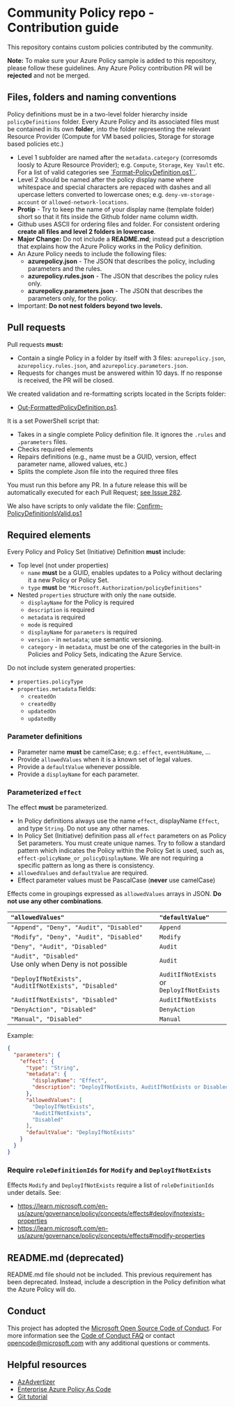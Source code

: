 # Community Policy repo - Contribution guide

This repository contains custom policies contributed by the community.

**Note:** To make sure your Azure Policy sample is added to this repository, please follow these guidelines. Any Azure Policy contribution PR will be **rejected** and not be merged.

## Files, folders and naming conventions

Policy definitions must be in a two-level folder hierarchy inside `policyDefinitions` folder. Every Azure Policy and its associated files must be contained in its own **folder**, into the folder representing the relevant Resource Provider (Compute for VM based policies, Storage for storage based policies etc.)

- Level 1 subfolder are named after the `metadata.category` (corresomds loosly to Azure Resource Provider); e.g. `Compute`, `Storage`, `Key Vault` etc. For a list of valid categories see [`Format-PolicyDefinition.ps1``](Scripts/Format-PolicyDefinition.ps1).
- Level 2 should be named after the policy display name where whitespace and special characters are repaced with dashes and all upercase letters converted to lowercase ones; e.g. `deny-vm-storage-account` or `allowed-network-locations`.
- **Protip** - Try to keep the name of your display name (template folder) short so that it fits inside the Github folder name column width.
- Github uses ASCII for ordering files and folder. For consistent ordering **create all files and level 2 folders in lowercase**.
- **Major Change:** Do not include a **README.md**; instead put a description that explains how the Azure Policy works in the Policy definition.
- An Azure Policy needs to include the following files:
  - **azurepolicy.json** - The JSON that describes the policy, including parameters and the rules.
  - **azurepolicy.rules.json** - The JSON that describes the policy rules only.
  - **azurepolicy.parameters.json** - The JSON that describes the parameters only, for the policy.
- Important: **Do not nest folders beyond two levels.**

## Pull requests

Pull requests **must:**

- Contain a single Policy in a folder by itself with 3 files: `azurepolicy.json`, `azurepolicy.rules.json`, and `azurepolicy.parameters.json`.
- Requests for changes must be answered within 10 days. If no response is received, the PR will be closed.

We created validation and re-formatting scripts located in the Scripts folder:

- [Out-FormattedPolicyDefinition.ps1](Scripts/Out-FormattedPolicyDefinition.ps1).

It is a set PowerShell script that:

- Takes in a single complete Policy definition file. It ignores the `.rules` and `.parameters` files.
- Checks required elements
- Repairs definitions (e.g., name must be a GUID, version, effect parameter name, allowed values, etc.)
- Splits the complete Json file into the required three files

You must run this before any PR. In a future release this will be automatically executed for each Pull Request; [see Issue 282](https://github.com/Azure/Community-Policy/issues/282).

We also have scripts to only validate the file: [Confirm-PolicyDefinitionIsValid.ps1](Scripts/Confirm-PolicyDefinitionIsValid.ps1)


## Required elements

Every Policy and Policy Set (Initiative) Definition **must** include:

- Top level (not under properties)
  - `name` **must** be a GUID, enables updates to a Policy without declaring it a new Policy or Policy Set.
  - `type` **must** be `"Microsoft.Authorization/policyDefinitions"`
- Nested `properties` structure with only the `name` outside.
  - `displayName` for the Policy is required
  - `description` is required
  - `metadata` is required
  - `mode` is required
  - `displayName` for `parameters` is required
  - `version` - in `metadata`; use semantic versioning.
  - `category` - in `metadata`, must be one of the categories in the built-in Policies and Policy Sets, indicating the Azure Service.

Do not include system generated properties:

- `properties.policyType`
- `properties.metadata` fields:
  - `createdOn`
  - `createdBy`
  - `updatedOn`
  - `updatedBy`

### Parameter definitions

- Parameter name **must** be camelCase; e.g.: `effect`, `eventHubName`, ...
- Provide `allowedValues` when it is a known set of legal values.
- Provide a `defaultValue` whenever possible.
- Provide a `displayName` for each parameter.

### Parameterized `effect`

The effect **must** be parameterized.

- In Policy definitions always use the name `effect`, displayName `Effect`, and type `String`. Do not use any other names.
- In Policy Set (Initiative) definition pass all `effect` parameters on as Policy Set parameters. You must create unique names. Try to follow a standard pattern which indicates the Policy within the Policy Set is used, such as, `effect-policyName_or_policyDisplayName`. We are not requiring a specific pattern as long as there is consistency.
- `allowedValues` and `defaultValue` are required.
- Effect parameter values must be PascalCase (**never** use camelCase)

Effects come in groupings expressed as `allowedValues` arrays in JSON. **Do not use any other combinations**.

| `"allowedValues"`                                                        | `"defaultValue"`                                |
| :----------------------------------------------------------------------- | :---------------------------------------------- |
| `"Append", "Deny", "Audit", "Disabled"`                                  | `Append`                                        |
| `"Modify", "Deny", "Audit", "Disabled"`                                  | `Modify`                                        |
| `"Deny", "Audit", "Disabled"`                                            | `Audit`                                         |
| `"Audit", "Disabled"` <br/> Use only when Deny is not possible           | `Audit`                                         |
| `"DeployIfNotExists", "AuditIfNotExists", "Disabled"`                    | `AuditIfNotExists` or <br/> `DeployIfNotExists` |
| `"AuditIfNotExists", "Disabled"`                                         | `AuditIfNotExists`                              |
| `"DenyAction", "Disabled"`                                               | `DenyAction`                                    |
| `"Manual", "Disabled"`                                                   | `Manual`                                        |

Example:
  
```json
{
  "parameters": {
    "effect": {
      "type": "String",
      "metadata": {
        "displayName": "Effect",
        "description": "DeployIfNotExists, AuditIfNotExists or Disabled the execution of the Policy"
      },
      "allowedValues": [
        "DeployIfNotExists",
        "AuditIfNotExists",
        "Disabled"
      ],
      "defaultValue": "DeployIfNotExists"
    }
  }
}
```

### Require `roleDefinitionIds` for `Modify` and `DeployIfNotExists`

Effects `Modify` and `DeployIfNotExists` require a list of `roleDefinitionIds` under details. See:

- <https://learn.microsoft.com/en-us/azure/governance/policy/concepts/effects#deployifnotexists-properties>
- <https://learn.microsoft.com/en-us/azure/governance/policy/concepts/effects#modify-properties>

## README.md (deprecated)

README.md file should not be included. This previous requirement has been deprecated. Instead, include a description in the Policy definition what the Azure Policy will do.

## Conduct

This project has adopted the [Microsoft Open Source Code of Conduct](https://opensource.microsoft.com/codeofconduct/). For more information see the [Code of Conduct FAQ](https://opensource.microsoft.com/codeofconduct/faq/) or contact [opencode@microsoft.com](mailto:opencode@microsoft.com) with any additional questions or comments.

## Helpful resources

- [AzAdvertizer](https://www.azadvertizer.net/index.html)
- [Enterprise Azure Policy As Code](https://aka.ms/epac)
- [Git tutorial](https://guides.github.com/activities/hello-world/)
